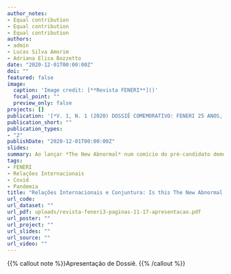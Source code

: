 ```yaml
---
author_notes:
- Equal contribution
- Equal contribution
- Equal contribution
authors:
- admin
- Lucas Silva Amorim
- Adriana Elisa Bozzetto
date: "2020-12-01T00:00:00Z"
doi: ""
featured: false
image:
  caption: 'Image credit: [**Revista FENERI**]()'
  focal_point: ""
  preview_only: false
projects: []
publication: '[*V. 1, N. 1 (2020) DOSSIÊ COMEMORATIVO: FENERI 25 ANOS, 1*](https://revistafeneri.files.wordpress.com/2020/12/revista-feneri4.pdf)'
publication_short: ""
publication_types:
- "2"
publishDate: "2020-12-01T00:00:00Z"
slides: 
summary: Ao lançar *The New Abnormal* num comício do pré-candidato democrata à presidência e senador Bernie Sanders, a banda *The Strokes* já anunciava que aquele seria um álbum com fortes conotações políticas
tags:
- FENERI
- Relações Internacionais
- Covid
- Pandemia
title: "Relações Internacionais e Conjuntura: Is this The New Abnormal!?"
url_code: 
url_dataset: ""
url_pdf: uploads/revista-feneri3-paginas-11-17-apresentacao.pdf
url_poster: ""
url_project: ""
url_slides: ""
url_source: ""
url_video: ""
---
```

{{% callout note %}}Apresentação de Dossiê. {{% /callout %}}
